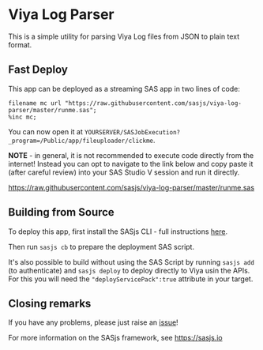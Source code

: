 # Viya Log Parser

This is a simple utility for parsing Viya Log files from JSON to plain text format.

## Fast Deploy
This app can be deployed as a streaming SAS app in two lines of code:

```
filename mc url "https://raw.githubusercontent.com/sasjs/viya-log-parser/master/runme.sas";
%inc mc;
```

You can now open it at `YOURSERVER/SASJobExecution?_program=/Public/app/fileuploader/clickme`.

**NOTE** - in general, it is not recommended to execute code directly from the internet! Instead you can opt to navigate to the link below and copy paste it (after careful review) into your SAS Studio V session and run it directly.

https://raw.githubusercontent.com/sasjs/viya-log-parser/master/runme.sas



## Building from Source

To deploy this app, first install the SASjs CLI - full instructions [here](https://cli.sasjs.io/installation/).

Then run  `sasjs cb` to prepare the deployment SAS script.

It's also possible to build without using the SAS Script by running `sasjs add` (to authenticate) and `sasjs deploy` to deploy directly to Viya usin the APIs.  For this you will need the `"deployServicePack":true` attribute in your target.


## Closing remarks

If you have any problems, please just raise an [issue](https://github.com/sasjs/viya-log-parser/issues/new)!

For more information on the SASjs framework, see https://sasjs.io
